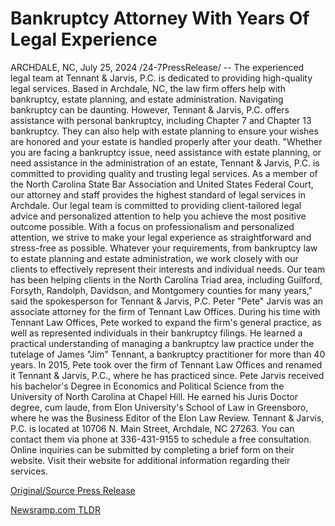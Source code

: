 # Bankruptcy Attorney With Years Of Legal Experience

ARCHDALE, NC, July 25, 2024 /24-7PressRelease/ -- The experienced legal team at Tennant & Jarvis, P.C. is dedicated to providing high-quality legal services. Based in Archdale, NC, the law firm offers help with bankruptcy, estate planning, and estate administration.  Navigating bankruptcy can be daunting. However, Tennant & Jarvis, P.C. offers assistance with personal bankruptcy, including Chapter 7 and Chapter 13 bankruptcy. They can also help with estate planning to ensure your wishes are honored and your estate is handled properly after your death.  "Whether you are facing a bankruptcy issue, need assistance with estate planning, or need assistance in the administration of an estate, Tennant & Jarvis, P.C. is committed to providing quality and trusting legal services. As a member of the North Carolina State Bar Association and United States Federal Court, our attorney and staff provides the highest standard of legal services in Archdale. Our legal team is committed to providing client-tailored legal advice and personalized attention to help you achieve the most positive outcome possible. With a focus on professionalism and personalized attention, we strive to make your legal experience as straightforward and stress-free as possible. Whatever your requirements, from bankruptcy law to estate planning and estate administration, we work closely with our clients to effectively represent their interests and individual needs. Our team has been helping clients in the North Carolina Triad area, including Guilford, Forsyth, Randolph, Davidson, and Montgomery counties for many years," said the spokesperson for Tennant & Jarvis, P.C.  Peter "Pete" Jarvis was an associate attorney for the firm of Tennant Law Offices. During his time with Tennant Law Offices, Pete worked to expand the firm's general practice, as well as represented individuals in their bankruptcy filings. He learned a practical understanding of managing a bankruptcy law practice under the tutelage of James "Jim" Tennant, a bankruptcy practitioner for more than 40 years. In 2015, Pete took over the firm of Tennant Law Offices and renamed it Tennant & Jarvis, P.C., where he has practiced since.  Pete Jarvis received his bachelor's Degree in Economics and Political Science from the University of North Carolina at Chapel Hill. He earned his Juris Doctor degree, cum laude, from Elon University's School of Law in Greensboro, where he was the Business Editor of the Elon Law Review.  Tennant & Jarvis, P.C. is located at 10706 N. Main Street, Archdale, NC 27263. You can contact them via phone at 336-431-9155 to schedule a free consultation. Online inquiries can be submitted by completing a brief form on their website. Visit their website for additional information regarding their services. 

[Original/Source Press Release](https://www.24-7pressrelease.com/press-release/512803/bankruptcy-attorney-with-years-of-legal-experience) 

[Newsramp.com TLDR](https://newsramp.com/None) 